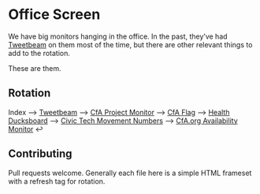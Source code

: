 Office Screen
=============

We have big monitors hanging in the office. In the past, they’ve had
[Tweetbeam](http://www.tweetbeam.com/show?query=codeforamerica) on them most
of the time, but there are other relevant things to add to the rotation.

These are them.

Rotation
----
Index
⟶ [Tweetbeam](http://codeforamerica.github.io/office-screen/tweetbeam.html)
⟶ [CfA Project Monitor](http://codeforamerica.github.io/office-screen/project-monitor.html)
⟶ [CfA Flag](http://codeforamerica.github.io/office-screen/cfaflag.html)
⟶ [Health Ducksboard](http://codeforamerica.github.io/office-screen/ducksboard.html)
⟶ [Civic Tech Movement Numbers](http://codeforamerica.github.io/office-screen/brigade-numbers.html)
⟶ [CfA.org Availability Monitor](https://rpm.newrelic.com/public/charts/gpMkZsxIz8F)
↩


Contributing
----

Pull requests welcome. Generally each file here is a simple HTML frameset
with a refresh tag for rotation.
